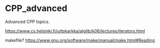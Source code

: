 # CPP_advanced
Advanced CPP topics.

https://www.cs.helsinki.fi/u/tpkarkka/alglib/k06/lectures/iterators.html

makefile?
https://www.gnu.org/software/make/manual/make.html#Reading
